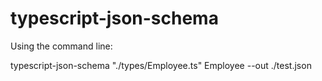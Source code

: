# typescript-json-schema

Using the command line:

typescript-json-schema "./types/Employee.ts" Employee --out ./test.json
